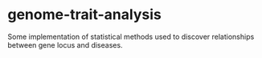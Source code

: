 # genome-trait-analysis
Some implementation of statistical methods used to discover relationships between gene locus and diseases.
